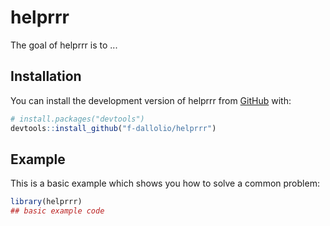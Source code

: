 
# helprrr

<!-- badges: start -->
<!-- badges: end -->

The goal of helprrr is to ...

## Installation

You can install the development version of helprrr from [GitHub](https://github.com/) with:

``` r
# install.packages("devtools")
devtools::install_github("f-dallolio/helprrr")
```

## Example

This is a basic example which shows you how to solve a common problem:

``` r
library(helprrr)
## basic example code
```

